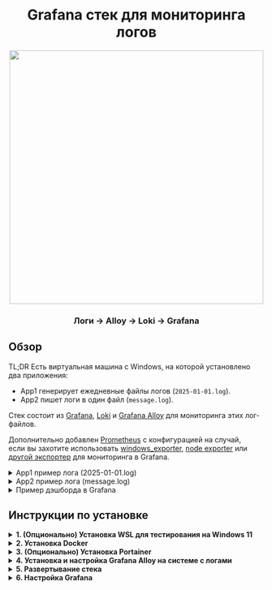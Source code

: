 <h1 align="center">Grafana стек для мониторинга логов</h1>

<p align="center">
  <img src="https://github.com/user-attachments/assets/6a035047-623f-4920-8118-3be9238c2b30" width="500">
</p>

<h3 align="center">Логи → Alloy → Loki → Grafana</h3>

## Обзор

TL;DR Есть виртуальная машина с Windows, на которой установлено два приложения:
- App1 генерирует ежедневные файлы логов (`2025-01-01.log`).
- App2 пишет логи в один файл (`message.log`).

Стек состоит из [Grafana](https://github.com/grafana/grafana/), [Loki](https://github.com/grafana/loki/) и [Grafana Alloy](https://github.com/grafana/alloy/) для мониторинга этих лог-файлов.

Дополнительно добавлен [Prometheus](https://github.com/prometheus/prometheus/) с конфигурацией на случай,  
если вы захотите использовать [windows_exporter](https://github.com/prometheus-community/windows_exporter/), [node exporter](https://github.com/prometheus/node_exporter/) или [другой экспортер](https://prometheus.io/docs/instrumenting/exporters/) для мониторинга в Grafana.

<details>
  <summary>App1 пример лога (2025-01-01.log)</summary>

```log
2025-01-01 12:00:59.109 FATAL  ComponentName Message
2025-01-01 13:00:59.109 ERROR  ComponentName Message
2025-01-01 14:00:59.109 WARN   ComponentName Message
2025-01-01 15:00:59.109 INFO   ComponentName Message
```

</details>

<details>
  <summary>App2 пример лога (message.log)</summary>

```log
01.01.25 12:00:59 - Message
01.01.25 13:00:59 - Message
01.01.25 14:00:59 - Message
01.01.25 15:00:59 - Message
```

</details>

<details>
  <summary>Пример дэшборда в Grafana</summary>

![grafana-dashboard](https://github.com/user-attachments/assets/595742f5-5a53-4fef-876e-4f8b389a8596)

</details>

## Инструкции по установке

<details>
  <summary><strong>1. (Опционально) Установка WSL для тестирования на Windows 11</strong></summary>

#### Если вы хотите протестировать этот стек на локальной Windows, установите WSL (Windows Subsystem for Linux), открыв PowerShell в Windows Terminal:

#### 1.1 Проверьте, установлен ли WSL:
```powershell
wsl -v
```

#### 1.2 Установите WSL, если он не установлен:
```powershell
wsl --install
```

#### 1.3 Список доступных дистрибутивов:
```powershell
wsl --list --online
```
или сокращенно:
```powershell
wsl -l -o
```

#### 1.4 Список установленных дистрибутивов:
```powershell
wsl -l
```

#### 1.5 Установите Ubuntu или другой дистрибутив:
```powershell
wsl --install -d Ubuntu-24.04
```

#### 1.6 После установки обновите систему:
```sh
sudo apt update && sudo apt upgrade
```

#### 1.7 Установите Git:
```sh
sudo apt install git
```

**Официальная документация:**  
[Руководство по установке WSL](https://learn.microsoft.com/ru-ru/windows/wsl/install/)

</details>

<details>
  <summary><strong>2. Установка Docker</strong></summary>

#### Вам понадобится Docker для развертывания этого стека. Если у вас его нет, установите его, следуя инструкциям ниже:

#### 2.1 Добавьте официальный GPG-ключ Docker:
```sh
sudo apt-get install ca-certificates curl
sudo install -m 0755 -d /etc/apt/keyrings
sudo curl -fsSL https://download.docker.com/linux/ubuntu/gpg -o /etc/apt/keyrings/docker.asc
sudo chmod a+r /etc/apt/keyrings/docker.asc
```

#### 2.2 Добавьте репозиторий Docker в источники apt:
```sh
echo \  
  "deb [arch=$(dpkg --print-architecture) signed-by=/etc/apt/keyrings/docker.asc] https://download.docker.com/linux/ubuntu \  
  $(. /etc/os-release && echo "${UBUNTU_CODENAME:-$VERSION_CODENAME}") stable" | \  
  sudo tee /etc/apt/sources.list.d/docker.list > /dev/null
sudo apt-get update
```

#### 2.3 Установите Docker:
```sh
sudo apt-get install docker-ce docker-ce-cli containerd.io docker-buildx-plugin docker-compose-plugin
```

#### 2.4 Проверьте установку:
```sh
sudo docker run hello-world
```

#### 2.5 Проверьте запущенные контейнеры:
```sh
sudo docker ps
```

#### 2.6 Проверьте статус Docker:
```sh
sudo systemctl status docker
```

#### 2.7 Добавьте пользователя в группу Docker (чтобы запускать без sudo):
```sh
sudo usermod -aG docker $USER
```

#### 2.8 Примените изменения группы без выхода из системы:
```sh
newgrp docker
```

**Официальная документация:**  
[Руководство по установке Docker](https://docs.docker.com/engine/install/)

</details>

<details>
  <summary><strong>3. (Опционально) Установка Portainer</strong></summary>

#### Portainer — это веб-интерфейс для управления контейнерами Docker.

#### 3.1 Создайте том для Portainer:
```sh
docker volume create portainer_data
```

#### 3.2 Установите Portainer:
```sh
docker run -d -p 8000:8000 -p 9443:9443 --name portainer --restart=always \
  -v /var/run/docker.sock:/var/run/docker.sock \
  -v portainer_data:/data portainer/portainer-ce:lts
```

#### 3.3 Проверьте запущенные контейнеры:
```sh
docker ps
```

#### 3.4 Проверьте IP-адрес:
```sh
ifconfig
```

Если `ifconfig` недоступен, установите `net-tools`:
```sh
sudo apt install net-tools
```

#### 3.5 Доступ к Portainer:
Откройте веб-браузер и перейдите по адресу:
```
https://<IP>:9443
```

**Официальная документация:**  
[Руководство по установке Portainer](https://docs.portainer.io/start/install-ce/server/docker/linux/)
</details>

<details>
  <summary><strong>4. Установка и настройка Grafana Alloy на системе с логами</strong></summary>

#### 4.1 [Скачайте и установите Grafana Alloy.](https://grafana.com/docs/alloy/latest/set-up/install/windows/)

#### 4.2 Скопируйте `alloy\config.alloy` и отредактируйте конфиг в каталоге с установленной Alloy:
```powershell
ii "C:\Program Files\GrafanaLabs\Alloy\"
```

#### 📝 ПРИМЕЧАНИЕ
Отредактируйте путь к папкам с логами приложений:

  ```
  // Define the path to App1 log files using glob patterns to match all .log files in the specified directory
  path_targets = [{"__path__" = "C:/App1/Folder/logs/Default/*.log"}]
  ```

  ```
  // Define the path to App2's single log file; no glob pattern needed as it's a specific file
  path_targets = [{"__path__" = "C:/App2/message.log"}]
  ```

Отредактируйте регулярное выражение:

  ```
    // Parse log lines into timestamp, log level, component, and message using a regular expression
    // Example log format: "2023-10-01 12:00:00.000 INFO ComponentName This is a message"
    expression = `^(?P<timestamp>\d{4}-\d{2}-\d{2} \d{2}:\d{2}:\d{2}\.\d{3})\s+(?P<level>INFO|WARN|ERROR|FATAL)\s+(?P<component>\S+)\s+(?P<message>.*)`
  ```

Отредактируйте IP-адрес Loki:

  ```
    // Specify the Loki server URL; ensure this endpoint is reachable from Alloy’s network
    url = "http://<IP>:3100/loki/api/v1/push"
  ```

#### 4.3 Перезапустите службу Alloy:
```powershell
Restart-Service -Name Alloy
```
или вручную через:
```powershell
services.msc
```
#### 4.5 Проверьте журнал событий на наличие ошибок:
```powershell
Get-WinEvent -FilterHashtable @{LogName="Application"; ProviderName="Alloy"; Level=@(2,3)} | Sort-Object TimeCreated
```
или вручную через:
```powershell
eventvwr.msc
```
</details>

<details>
  <summary><strong>5. Развертывание стека</strong></summary>

#### 5.1 Клонируйте репозиторий:
```sh
git clone https://github.com/SeshTiliRest/grafana-stack.git
cd grafana-stack
```
#### ⚠️ ВАЖНО
Внимательно ознакомьтесь с файлами `loki\config.yaml`, `prometheus\prometheus.yml` и `compose.yml` перед развертыванием!

#### 5.2 Запуск стека:
```sh
docker compose up -d
```
</details>

<details>
  <summary><strong>6. Настройка Grafana</strong></summary>

#### 6.1 Доступ к Grafana:
Откройте веб-браузер и перейдите по адресу:

```
http://<IP>:3000
```

#### 6.2 Добавление Loki и Prometheus в качестве источников данных:
- Войдите в Grafana (учетные данные по умолчанию: `admin` / `admin`).
- Измените пароль.
- Перейдите в **Connections → Data Sources**.
- Нажмите **Add data source**.
- Выберите **Loki** и установите URL:

   ```
   http://loki:3100
   ```

- Нажмите **Save & Test**.
- Повторите шаги для **Prometheus**, установив URL:

   ```
   http://prometheus:9090
   ```

#### 6.3 Исследование данных:
- Перейдите в **Explore**.
- Выберите **loki**.
- Переключите запрос A с Builder на Code.
- Вставьте: ` {host="windows_vm", job="app1_logs"} |= `` `
- Нажмите **Run query**.

#### 📝 ПРИМЕЧАНИЕ
Вы увидите только новые строки логов, так как в `config.alloy` указано:

  ```
  // Start reading from the end of each file to capture only new log entries, ideal for real-time monitoring
  tail_from_end = true
  ```

#### 6.4 Импорт дэшборда Grafana:
- Перейдите в **Dashboards → New → Import**.
- Загрузите `dashboard.json` из каталога `grafana/`.
- Нажмите **Load**, выберите источник данных **Loki** и нажмите **Import**.

</details>

